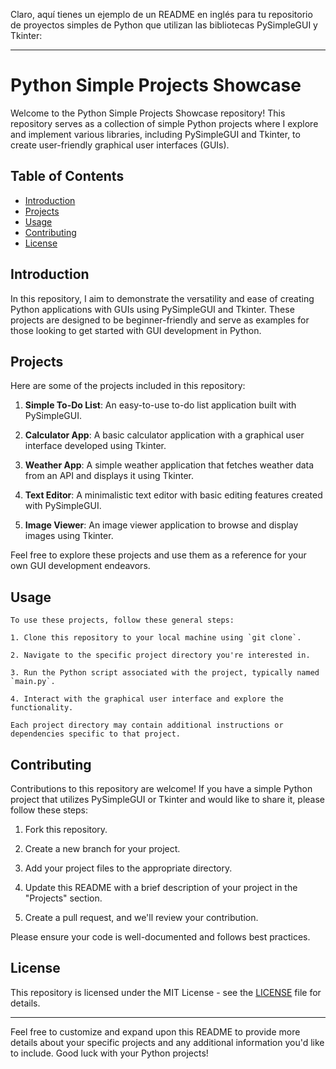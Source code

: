 Claro, aquí tienes un ejemplo de un README en inglés para tu repositorio de proyectos simples de Python que utilizan las bibliotecas PySimpleGUI y Tkinter:

---

# Python Simple Projects Showcase

Welcome to the Python Simple Projects Showcase repository! This repository serves as a collection of simple Python projects where I explore and implement various libraries, including PySimpleGUI and Tkinter, to create user-friendly graphical user interfaces (GUIs).

## Table of Contents

- [Introduction](#introduction)
- [Projects](#projects)
- [Usage](#usage)
- [Contributing](#contributing)
- [License](#license)

## Introduction

In this repository, I aim to demonstrate the versatility and ease of creating Python applications with GUIs using PySimpleGUI and Tkinter. These projects are designed to be beginner-friendly and serve as examples for those looking to get started with GUI development in Python.

## Projects

Here are some of the projects included in this repository:

1. **Simple To-Do List**: An easy-to-use to-do list application built with PySimpleGUI.

2. **Calculator App**: A basic calculator application with a graphical user interface developed using Tkinter.

3. **Weather App**: A simple weather application that fetches weather data from an API and displays it using Tkinter.

4. **Text Editor**: A minimalistic text editor with basic editing features created with PySimpleGUI.

5. **Image Viewer**: An image viewer application to browse and display images using Tkinter.

Feel free to explore these projects and use them as a reference for your own GUI development endeavors.

## Usage
```
To use these projects, follow these general steps:

1. Clone this repository to your local machine using `git clone`.

2. Navigate to the specific project directory you're interested in.

3. Run the Python script associated with the project, typically named `main.py`.

4. Interact with the graphical user interface and explore the functionality.

Each project directory may contain additional instructions or dependencies specific to that project.
```
## Contributing

Contributions to this repository are welcome! If you have a simple Python project that utilizes PySimpleGUI or Tkinter and would like to share it, please follow these steps:

1. Fork this repository.

2. Create a new branch for your project.

3. Add your project files to the appropriate directory.

4. Update this README with a brief description of your project in the "Projects" section.

5. Create a pull request, and we'll review your contribution.

Please ensure your code is well-documented and follows best practices.

## License

This repository is licensed under the MIT License - see the [LICENSE](LICENSE) file for details.

---

Feel free to customize and expand upon this README to provide more details about your specific projects and any additional information you'd like to include. Good luck with your Python projects!